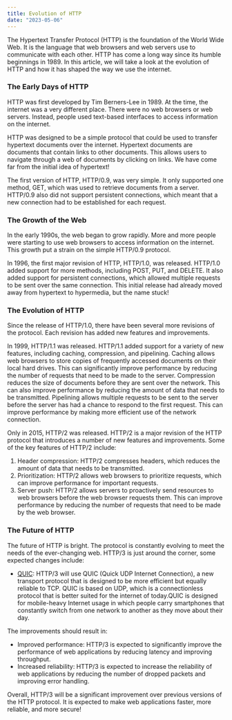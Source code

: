 ```yaml
--- 
title: Evolution of HTTP
date: "2023-05-06" 
--- 
```


The Hypertext Transfer Protocol (HTTP) is the foundation of the World Wide Web. It is the language that web browsers and web servers use to communicate with each other. HTTP has come a long way since its humble beginnings in 1989. In this article, we will take a look at the evolution of HTTP and how it has shaped the way we use the internet.

### The Early Days of HTTP

HTTP was first developed by Tim Berners-Lee in 1989. At the time, the internet was a very different place. There were no web browsers or web servers. Instead, people used text-based interfaces to access information on the internet.

HTTP was designed to be a simple protocol that could be used to transfer hypertext documents over the internet. Hypertext documents are documents that contain links to other documents. This allows users to navigate through a web of documents by clicking on links. We have come far from the initial idea of hypertext!

The first version of HTTP, HTTP/0.9, was very simple. It only supported one method, GET, which was used to retrieve documents from a server. HTTP/0.9 also did not support persistent connections, which meant that a new connection had to be established for each request.

### The Growth of the Web

In the early 1990s, the web began to grow rapidly. More and more people were starting to use web browsers to access information on the internet. This growth put a strain on the simple HTTP/0.9 protocol.

In 1996, the first major revision of HTTP, HTTP/1.0, was released. HTTP/1.0 added support for more methods, including POST, PUT, and DELETE. It also added support for persistent connections, which allowed multiple requests to be sent over the same connection. This initial release had already moved away from hypertext to hypermedia, but the name stuck!

### The Evolution of HTTP

Since the release of HTTP/1.0, there have been several more revisions of the protocol. Each revision has added new features and improvements.

In 1999, HTTP/1.1 was released. HTTP/1.1 added support for a variety of new features, including caching, compression, and pipelining. Caching allows web browsers to store copies of frequently accessed documents on their local hard drives. This can significantly improve performance by reducing the number of requests that need to be made to the server. Compression reduces the size of documents before they are sent over the network. This can also improve performance by reducing the amount of data that needs to be transmitted. Pipelining allows multiple requests to be sent to the server before the server has had a chance to respond to the first request. This can improve performance by making more efficient use of the network connection.

Only in 2015, HTTP/2 was released. HTTP/2 is a major revision of the HTTP protocol that introduces a number of new features and improvements. Some of the key features of HTTP/2 include:

1. Header compression: HTTP/2 compresses headers, which reduces the amount of data that needs to be transmitted.
1. Prioritization: HTTP/2 allows web browsers to prioritize requests, which can improve performance for important requests.
1. Server push: HTTP/2 allows servers to proactively send resources to web browsers before the web browser requests them. This can improve performance by reducing the number of requests that need to be made by the web browser.

### The Future of HTTP

The future of HTTP is bright. The protocol is constantly evolving to meet the needs of the ever-changing web. HTTP/3 is just around the corner, some expected changes include:

- [QUIC](https://en.wikipedia.org/wiki/QUIC): HTTP/3 will use QUIC (Quick UDP Internet Connection), a new transport protocol that is designed to be more efficient but equally reliable to TCP. QUIC is based on UDP, which is a connectionless protocol that is better suited for the internet of today.QUIC is designed for mobile-heavy Internet usage in which people carry smartphones that constantly switch from one network to another as they move about their day.

The improvements should result in:

- Improved performance: HTTP/3 is expected to significantly improve the performance of web applications by reducing latency and improving throughput.
- Increased reliability: HTTP/3 is expected to increase the reliability of web applications by reducing the number of dropped packets and improving error handling.

Overall, HTTP/3 will be a significant improvement over previous versions of the HTTP protocol. It is expected to make web applications faster, more reliable, and more secure!

